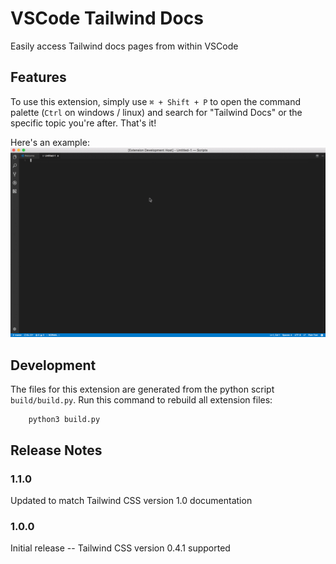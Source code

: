 # VSCode Tailwind Docs

Easily access Tailwind docs pages from within VSCode

## Features

To use this extension, simply use `⌘ + Shift + P` to open the command palette (`Ctrl` on windows / linux) and search for "Tailwind Docs" or the specific topic you're after. That's it!


Here's an example:    
![Extension Preview](img/preview.gif)


## Development

The files for this extension are generated from the python script `build/build.py`. Run this command to rebuild all extension files:

```
    python3 build.py
```

## Release Notes

### 1.1.0 
Updated to match Tailwind CSS version 1.0 documentation

### 1.0.0

Initial release -- Tailwind CSS version 0.4.1 supported
